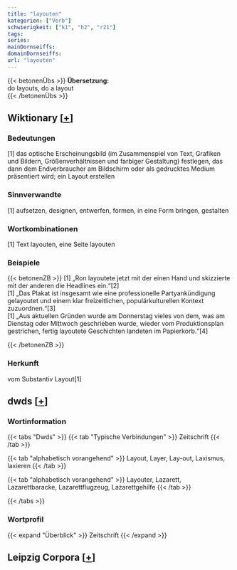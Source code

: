 ```yaml
---
title: "layouten"
kategorien: ["Verb"]
schwierigkeit: ["k1", "h2", "r21"]
tags:
series:
mainDornseiffs:
domainDornseiffs:
url: "layouten"
---
```


{{< betonenÜbs >}}
**Übersetzung:**  
do layouts, do a  layout  
{{< /betonenÜbs >}}

## Wiktionary [[+](https://de.wiktionary.org/wiki/layouten)]

### Bedeutungen
[1] das optische Erscheinungsbild (im Zusammenspiel von Text, Grafiken und Bildern, Größenverhältnissen und farbiger Gestaltung) festlegen, das dann dem Endverbraucher am Bildschirm oder als gedrucktes Medium präsentiert wird; ein Layout erstellen  

### Sinnverwandte
[1] aufsetzen, designen, entwerfen, formen, in eine Form bringen, gestalten  

### Wortkombinationen
[1] Text layouten, eine Seite layouten  

### Beispiele
{{< betonenZB >}}
[1] „Ron layoutete jetzt mit der einen Hand und skizzierte mit der anderen die Headlines ein.“[2]  
[1] „Das Plakat ist insgesamt wie eine professionelle Partyankündigung gelayoutet und einem klar freizeitlichen, populärkulturellen Kontext zuzuordnen.“[3]  
[1] „Aus aktuellen Gründen wurde am Donnerstag vieles von dem, was am Dienstag oder Mittwoch geschrieben wurde, wieder vom Produktionsplan gestrichen, fertig layoutete Geschichten landeten im Papierkorb.“[4]  

{{< /betonenZB >}}
### Herkunft
vom Substantiv Layout[1]  



## dwds [[+](https://www.dwds.de/wb/layouten)]

### Wortinformation
{{< tabs "Dwds" >}}
{{< tab "Typische Verbindungen" >}}
Zeitschrift
{{< /tab >}}

{{< tab "alphabetisch vorangehend" >}}
Layout, Layer, Lay-out, Laxismus, laxieren
{{< /tab >}}

{{< tab "alphabetisch vorangehend" >}}
Layouter, Lazarett, Lazarettbaracke, Lazarettflugzeug, Lazarettgehilfe
{{< /tab >}}

{{< /tabs >}}

### Wortprofil
{{< expand "Überblick" >}} Zeitschrift {{< /expand >}}

## Leipzig Corpora [[+](https://corpora.uni-leipzig.de/en/res?word=layouten&corpusId=deu_newscrawl-public_2018)]

